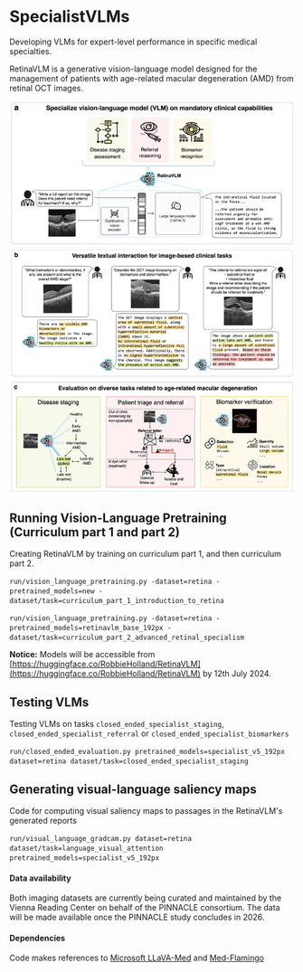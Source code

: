 # SpecialistVLMs
Developing VLMs for expert-level performance in specific medical specialties.

RetinaVLM is a generative vision-language model designed for the management of patients with age-related macular degeneration (AMD) from retinal OCT images.

![Figure 1](Figure_1.jpg)

## Running Vision-Language Pretraining (Curriculum part 1 and part 2)

Creating RetinaVLM by training on curriculum part 1, and then curriculum part 2.

`run/vision_language_pretraining.py -dataset=retina -pretrained_models=new -dataset/task=curriculum_part_1_introduction_to_retina`

`run/vision_language_pretraining.py -dataset=retina -pretrained_models=retinavlm_base_192px -dataset/task=curriculum_part_2_advanced_retinal_specialism`

**Notice:** Models will be accessible from [https://huggingface.co/RobbieHolland/RetinaVLM](https://huggingface.co/RobbieHolland/RetinaVLM) by 12th July 2024.

## Testing VLMs

Testing VLMs on tasks `closed_ended_specialist_staging`, `closed_ended_specialist_referral` or `closed_ended_specialist_biomarkers`

`run/closed_ended_evaluation.py pretrained_models=specialist_v5_192px dataset=retina dataset/task=closed_ended_specialist_staging`

## Generating visual-language saliency maps

Code for computing visual saliency maps to passages in the RetinaVLM's generated reports

`run/visual_language_gradcam.py dataset=retina dataset/task=language_visual_attention pretrained_models=specialist_v5_192px`

#### Data availability

Both imaging datasets are currently being curated and maintained by the Vienna Reading Center on behalf of the PINNACLE consortium. The data will be made available once the PINNACLE study concludes in 2026.

#### Dependencies

Code makes references to [Microsoft LLaVA-Med](https://github.com/microsoft/LLaVA-Med) and [Med-Flamingo](https://github.com/snap-stanford/med-flamingo)

